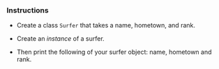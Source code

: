 ### Instructions

* Create a class `Surfer` that takes a name, hometown, and rank.

* Create an *instance* of a surfer. 

* Then print the following of your surfer object: name, hometown and rank.

